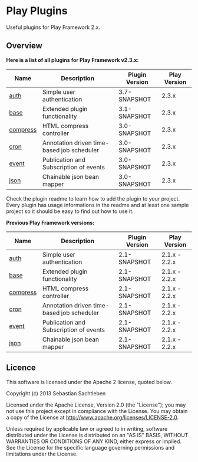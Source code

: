 # Play  Plugins

Useful plugins for Play Framework 2.x.

## Overview

**Here is a list of all plugins for Play Framework v2.3.x:**

| Name                 | Description                                | Plugin Version | Play Version |
| -------------------- | ------------------------------------------ | -------------- | ------------ |
| [auth](auth)         | Simple user authentication                 | 3.7-SNAPSHOT   | 2.3.x        |
| [base](base)         | Extended plugin functionality              | 3.1-SNAPSHOT   | 2.3.x        |
| [compress](compress) | HTML compress controller                   | 3.0-SNAPSHOT   | 2.3.x        |
| [cron](cron)         | Annotation driven time-based job scheduler | 3.0-SNAPSHOT   | 2.3.x        |
| [event](event)       | Publication and Subscription of events     | 3.0-SNAPSHOT   | 2.3.x        |
| [json](json)         | Chainable json bean mapper                 | 3.0-SNAPSHOT   | 2.3.x        |

Check the plugin readme to learn how to add the plugin to your project. Every plugin has usage informations in the readme and at least one sample project so it should be easy to find out how to use it.

**Previous Play Framework versions:**

| Name                 | Description                                | Plugin Version | Play Version |
| -------------------- | ------------------------------------------ | -------------- | ------------ |
| [auth](auth)         | Simple user authentication                 | 2.1-SNAPSHOT   | 2.1.x - 2.2.x |
| [base](base)         | Extended plugin functionality              | 2.1-SNAPSHOT   | 2.1.x - 2.2.x |
| [compress](compress) | HTML compress controller                   | 2.1-SNAPSHOT   | 2.1.x - 2.2.x |
| [cron](cron)         | Annotation driven time-based job scheduler | 2.1-SNAPSHOT   | 2.1.x - 2.2.x |
| [event](event)       | Publication and Subscription of events     | 2.1-SNAPSHOT   | 2.1.x - 2.2.x |
| [json](json)         | Chainable json bean mapper                 | 2.1-SNAPSHOT   | 2.1.x - 2.2.x |

## Licence

This software is licensed under the Apache 2 license, quoted below.

Copyright (c) 2013 Sebastian Sachtleben

Licensed under the Apache License, Version 2.0 (the "License"); you may not use this project except in compliance with the License. You may obtain a copy of the License at http://www.apache.org/licenses/LICENSE-2.0.

Unless required by applicable law or agreed to in writing, software distributed under the License is distributed on an "AS IS" BASIS, WITHOUT WARRANTIES OR CONDITIONS OF ANY KIND, either express or implied. See the License for the specific language governing permissions and limitations under the License.